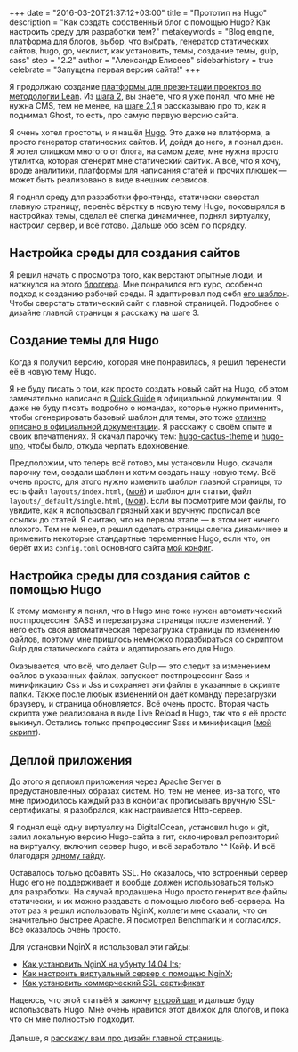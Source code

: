 +++
date = "2016-03-20T21:37:12+03:00"
title = "Прототип на Hugo"
description = "Как создать собственный блог с помощью Hugo? Как настроить среду для разработки тем?"
metakeywords = "Blog engine, платформа для блогов, выбор, что выбрать, генератор статических сайтов, hugo, go, чеклист, как установить, темы, создание темы, gulp, sass"
step = "2.2"
author = "Александр Елисеев"
sidebarhistory = true
celebrate = "Запущена первая версия сайта!"
+++

Я продолжаю создание [платформы для презентации проектов по методологии Lean](/lispress/1-hypothesis/). Из [шага 2](/lispress/2-blog-engine/), вы знаете, что я уже понял, что мне не нужна CMS, тем не менее, на [шаге 2.1](/lispress/2.1-ghost/) я рассказываю про то, как я поднимал Ghost, то есть, про самую первую версию сайта.

Я очень хотел простоты, и я нашёл [Hugo](http://gohugo.io). Это даже не платформа, а просто генератор статических сайтов. И, дойдя до него, я познал дзен. Я хотел слишком многого от блога, на самом деле, мне нужна просто утилитка, которая сгенерит мне статический сайтик. А всё, что я хочу, вроде аналитики, платформы для написания статей и прочих плюшек — может быть реализовано в виде внешних сервисов.

Я поднял среду для разработки фронтенда, статически сверстал главную страницу, перенёс вёрстку в новую тему Hugo, поковырялся в настройках темы, сделал её слегка динамичнее, поднял виртуалку, настроил сервер, и всё готово. Дальше обо всём по порядку.

## Настройка среды для создания сайтов

Я решил начать с просмотра того, как верстают опытные люди, и наткнулся на этого [блоггера](https://www.youtube.com/user/agragregra). Мне понравился его курс, особенно подход к созданию рабочей среды. Я адаптировал под себя [его шаблон](https://www.youtube.com/watch?v=4e7_zaNNIlU). Чтобы сверстать статический сайт с главной страницей. Подробнее о дизайне главной страницы я расскажу на шаге 3.

## Создание темы для Hugo

Когда я получил версию, которая мне понравилась, я решил перенести её в новую тему Hugo.

Я не буду писать о том, как просто создать новый сайт на Hugo, об этом замечательно написано в [Quick Guide](http://gohugo.io/overview/quickstart/) в официальной документации. Я даже не буду писать подробно о командах, которые нужно применить, чтобы сгенерировать базовый шаблон для темы, это тоже [отлично описано в официальной документации](http://gohugo.io/themes/creation/). Я расскажу о своём опыте и своих впечатлениях. Я скачал парочку тем: [hugo-cactus-theme](http://themes.gohugo.io/cactus/) и [hugo-uno](http://themes.gohugo.io/hugo-uno/), чтобы было, откуда черпать вдохновение.

Предположим, что теперь всё готово, мы установили Hugo, скачали парочку тем, создали шаблон и хотим создать нашу новую тему. Всё очень просто, для этого нужно изменить шаблон главной страницы, то есть файл `layouts/index.html`, ([мой](https://github.com/eliseealex/hugo-lis/blob/47746e85668471c42f633caa95c10e99b416dc60/layouts/index.html)) и шаблон для статьи, файл `layouts/_default/single.html`, ([мой](https://github.com/eliseealex/hugo-lis/blob/47746e85668471c42f633caa95c10e99b416dc60/layouts/_default/single.html)). Если вы посмотрите мои файлы, то увидите, как я использовал грязный хак и вручную прописал все ссылки до статей. Я считаю, что на первом этапе — в этом нет ничего плохого. Тем не менее, я решил сделать страницы слегка динамичнее и применить некоторые стандартные переменные Hugo, если что, он берёт их из `config.toml` основного сайта [мой конфиг](https://github.com/eliseealex/lis.press.hugo/blob/1402f624ebaa0d82ee23a9ac8645083948a2d31c/config.toml).


## Настройка среды для создания сайтов с помощью Hugo

К этому моменту я понял, что в Hugo мне тоже нужен автоматический постпроцессинг SASS и перезагрузка страницы после изменений. У него есть своя автоматическая перезагрузка страницы по изменению файлов, поэтому мне пришлось немножко поразбираться со скриптом Gulp для статического сайта и адаптировать его для Hugo.

Оказывается, что всё, что делает Gulp — это следит за изменением файлов в указанных файлах, запускает постпроцессинг Sass и минификацию Css и Jss и сохраняет эти файлы в указанные в скрипте папки. Также после любых изменений он даёт команду перезагрузки браузеру, и страница обновляется. Всё очень просто. Вторая часть скрипта уже реализована в виде Live Reload в Hugo, так что я её просто выкинул. Остались только препроцессинг Sass и минификация ([мой скрипт](https://github.com/eliseealex/hugo-lis/blob/1402f624ebaa0d82ee23a9ac8645083948a2d31c/gulpfile.js)).

## Деплой приложения

До этого я деплоил приложения через Apache Server в предустановленных образах систем. Но, тем не менее, из-за того, что мне приходилось каждый раз в конфигах прописывать вручную SSL-сертификаты, я разобрался, как настраивается Http-сервер.

Я поднял ещё одну виртуалку на DigitalOcean, установил hugo и git, залил локальную версию Hugo-сайта в гит, склонировал репозиторий на виртуалку, включил сервер hugo, и всё заработало ^^ Кайф. И всё благодаря [одному гайду](https://www.digitalocean.com/community/tutorials/how-to-install-and-use-hugo-a-static-site-generator-on-ubuntu-14-04).

Оставалось только добавить SSL. Но оказалось, что встроенный сервер Hugo его не поддерживает и вообще должен использоваться только для разработки. На случай продакшена Hugo просто генерит все файлы статически, и их можно раздавать с помощью любого веб-сервера. На этот раз я решил использовать NginX, коллеги мне сказали, что он значительно быстрее Apache. Я посмотрел Benchmark’и и согласился. Всё оказалось очень просто.

Для установки NginX я использовал эти гайды:

- [Как установить NginX на убунту 14.04 lts](https://www.digitalocean.com/community/tutorials/how-to-install-nginx-on-ubuntu-14-04-lts);
- [Как настроить виртуальный сервер с помощью NginX](https://www.digitalocean.com/community/tutorials/how-to-set-up-nginx-server-blocks-virtual-hosts-on-ubuntu-14-04-lts);
- [Как установить коммерческий SSL-сертификат](https://www.digitalocean.com/community/tutorials/how-to-install-an-ssl-certificate-from-a-commercial-certificate-authority#nginx).

<div class="factoid factoid-bottom">
  Надеюсь, что этой статьёй я закончу <a href="/lispress/2-blog-engine/">второй шаг</a> и дальше буду использовать Hugo. Мне очень нравится этот движок для блогов, и пока что он мне полностью подходит.
  <br><br>
  Дальше, я <a href="/lispress/3-main-design">расскажу вам про дизайн главной страницы</a>.
</div>
